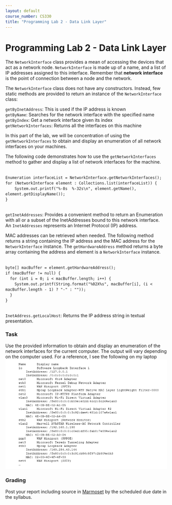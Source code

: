 ```yaml
---
layout: default
course_number: CS330
title: "Programming Lab 2 - Data Link Layer"
---
```


# Programming Lab 2 - Data Link Layer 

The <code>NetworkInterface</code> class provides a mean of accessing the devices that act as a network node. 
<code>NetworkInterface</code> is made up of a name, and a list of IP addresses assigned to this interface. 
Remember that **network interface** is the point of connection between a node and the network.

The <code>NetworkInterface</code> class does not have any constructors. Instead, few static methods are provided to 
return an instance of the <code>NetworkInterface</code> class: 

<code>getByInetAddress</code>: This is used if the IP address is known
<br>
<code>getByName</code>: Searches for the network interface with the specified name
<br>
<code>getByIndex</code>: Get a network interface given its index 
<br>
<code>getNetworkInterfaces</code>: Returns all the interfaces on this machine

In this part of the lab, we will be concentration of using the <code>getNetworkInterfaces</code> to obtain and display
an enumeration of all network interfaces on your machines.

The following code demonstrates how to use the <code>getNetworkInterfaces</code> method to gather and display a list of network 
interfaces for the machine. 

<code>
Enumeration<NetworkInterface> interfaceList = NetworkInterface.getNetworkInterfaces();
for (NetworkInterface element : Collections.list(interfaceList)) {
    System.out.printf("%-8s  %-32s\n", element.getName(), element.getDisplayName());
}
</code>
    
<br>

<code>getInetAddresses</code>: Provides a convenient method to return an Enumeration with all or a subset of the InetAddresses bound to this network interface.
<br>
An <code>InetAddresses</code> represents an Internet Protocol (IP) address. 
 
MAC addresses can be retrieved when needed. The following method returns a string containing the IP address and the MAC address for the <code>NetworkInterface</code> instance. 
The <code>getHardwareAddress</code> method returns a byte array containing the address and element is a <code>NetworkInterface</code> instance. 

<code>
byte[] macBuffer = element.getHardwareAddress();
if (macBuffer != null) {
  for (int i = 0; i < macBuffer.length; i++) {
    System.out.printf(String.format("%02X%s", macBuffer[i], (i < macBuffer.length - 1) ? "-" : ""));
  } 
} 
</code>

<br>

<code>InetAddress.getLocalHost</code>: Returns the IP address string in textual presentation.

### Task 
Use the provided information to obtain and display an enumeration of the network interfaces for the current computer. The output will vary depending on the computer used. For a reference, I see the following on my laptop![link layer!](link_layer.png)

### Grading
Post your report including source in [Marmoset](https://cs.ycp.edu/marmoset) by the scheduled due date in the syllabus.
 
